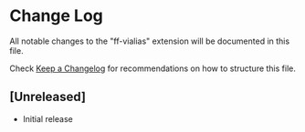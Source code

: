 # Change Log

All notable changes to the "ff-vialias" extension will be documented in this file.

Check [Keep a Changelog](http://keepachangelog.com/) for recommendations on how to structure this file.

## [Unreleased]

- Initial release